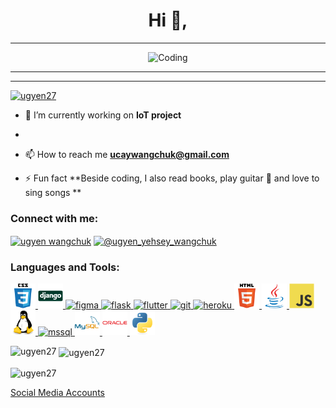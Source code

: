 <head>
<meta name="viewport" content="width=device-width, initial-scale=1">
</head>
<h1 align="center">Hi 👋,</h1>
<hr>
<p align="center"><img  alt="Coding" width="500" src="https://sharasolutions.com/wp-content/uploads/2019/01/programming.gif"/></p>
<hr>
<!-- <p align="center"><img src="https://scontent.fpbh1-1.fna.fbcdn.net/v/t39.30808-6/272802807_1071439543636251_8130506968425608310_n.jpg?_nc_cat=107&ccb=1-5&_nc_sid=8bfeb9&_nc_ohc=JKF1EV_30ywAX8WpBIY&_nc_ht=scontent.fpbh1-1.fna&oh=00_AT_X0E8Y1lo68gcUQNBgjpuTQiwKyqShXeGx1e4VAZ6aRA&oe=61F88DDA"alt="khushboogoel01" /></p> -->
<hr>




<p align="left"> <a href="https://github.com/ryo-ma/github-profile-trophy"><img src="https://github-profile-trophy.vercel.app/?username=ugyen27" alt="ugyen27" /></a> </p>

- 🔭 I’m currently working on **IoT project**

- 

- 📫 How to reach me **ucaywangchuk@gmail.com**

- ⚡ Fun fact **Beside coding, I also read books,
 play guitar 🎸 and love to sing songs **




<h3 align="left">Connect with me:</h3>
<p align="left">
<a href="https://linkedin.com/in/ugyen wangchuk" target="blank"><img align="center" src="https://raw.githubusercontent.com/rahuldkjain/github-profile-readme-generator/master/src/images/icons/Social/linked-in-alt.svg" alt="ugyen wangchuk" height="30" width="40" /></a>
<a href="https://instagram.com/@ugyen_yehsey_wangchuk" target="blank"><img align="center" src="https://raw.githubusercontent.com/rahuldkjain/github-profile-readme-generator/master/src/images/icons/Social/instagram.svg" alt="@ugyen_yehsey_wangchuk" height="30" width="40" /></a>
</p>

<h3 align="left">Languages and Tools:</h3>
<p align="left"> <a href="https://www.w3schools.com/css/" target="_blank" rel="noreferrer"> <img src="https://raw.githubusercontent.com/devicons/devicon/master/icons/css3/css3-original-wordmark.svg" alt="css3" width="40" height="40"/> </a> <a href="https://www.djangoproject.com/" target="_blank" rel="noreferrer"> <img src="https://raw.githubusercontent.com/devicons/devicon/master/icons/django/django-original.svg" alt="django" width="40" height="40"/> </a> <a href="https://www.figma.com/" target="_blank" rel="noreferrer"> <img src="https://www.vectorlogo.zone/logos/figma/figma-icon.svg" alt="figma" width="40" height="40"/> </a> <a href="https://flask.palletsprojects.com/" target="_blank" rel="noreferrer"> <img src="https://www.vectorlogo.zone/logos/pocoo_flask/pocoo_flask-icon.svg" alt="flask" width="40" height="40"/> </a> <a href="https://flutter.dev" target="_blank" rel="noreferrer"> <img src="https://www.vectorlogo.zone/logos/flutterio/flutterio-icon.svg" alt="flutter" width="40" height="40"/> </a> <a href="https://git-scm.com/" target="_blank" rel="noreferrer"> <img src="https://www.vectorlogo.zone/logos/git-scm/git-scm-icon.svg" alt="git" width="40" height="40"/> </a> <a href="https://heroku.com" target="_blank" rel="noreferrer"> <img src="https://www.vectorlogo.zone/logos/heroku/heroku-icon.svg" alt="heroku" width="40" height="40"/> </a> <a href="https://www.w3.org/html/" target="_blank" rel="noreferrer"> <img src="https://raw.githubusercontent.com/devicons/devicon/master/icons/html5/html5-original-wordmark.svg" alt="html5" width="40" height="40"/> </a> <a href="https://www.java.com" target="_blank" rel="noreferrer"> <img src="https://raw.githubusercontent.com/devicons/devicon/master/icons/java/java-original.svg" alt="java" width="40" height="40"/> </a> <a href="https://developer.mozilla.org/en-US/docs/Web/JavaScript" target="_blank" rel="noreferrer"> <img src="https://raw.githubusercontent.com/devicons/devicon/master/icons/javascript/javascript-original.svg" alt="javascript" width="40" height="40"/> </a> <a href="https://www.linux.org/" target="_blank" rel="noreferrer"> <img src="https://raw.githubusercontent.com/devicons/devicon/master/icons/linux/linux-original.svg" alt="linux" width="40" height="40"/> </a> <a href="https://www.microsoft.com/en-us/sql-server" target="_blank" rel="noreferrer"> <img src="https://www.svgrepo.com/show/303229/microsoft-sql-server-logo.svg" alt="mssql" width="40" height="40"/> </a> <a href="https://www.mysql.com/" target="_blank" rel="noreferrer"> <img src="https://raw.githubusercontent.com/devicons/devicon/master/icons/mysql/mysql-original-wordmark.svg" alt="mysql" width="40" height="40"/> </a> <a href="https://www.oracle.com/" target="_blank" rel="noreferrer"> <img src="https://raw.githubusercontent.com/devicons/devicon/master/icons/oracle/oracle-original.svg" alt="oracle" width="40" height="40"/> </a> <a href="https://www.python.org" target="_blank" rel="noreferrer"> <img src="https://raw.githubusercontent.com/devicons/devicon/master/icons/python/python-original.svg" alt="python" width="40" height="40"/> </a> </p>

<p><img align="left" src="https://github-readme-stats.vercel.app/api/top-langs?username=ugyen27&show_icons=true&locale=en&layout=compact" alt="ugyen27" /></p>

<p>&nbsp;<img align="center" src="https://github-readme-stats.vercel.app/api?username=ugyen27&show_icons=true&locale=en" alt="ugyen27" /></p>

<p><img align="center" src="https://github-readme-streak-stats.herokuapp.com/?user=ugyen27&" alt="ugyen27" /></p>
<a href="https://linktr.ee/Ugyen27">Social Media Accounts</a>

